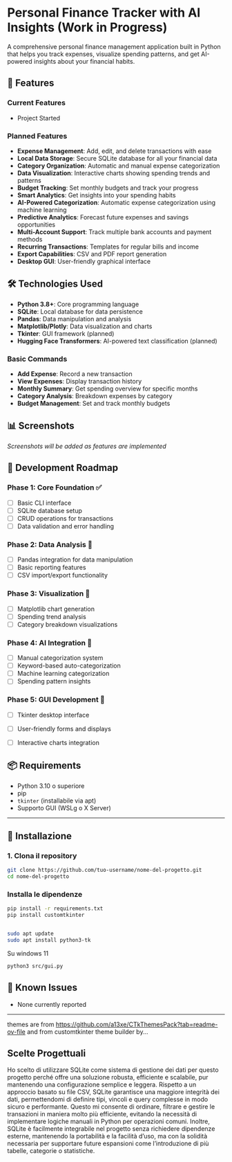 # Personal Finance Tracker with AI Insights (Work in Progress)

A comprehensive personal finance management application built in Python that helps you track expenses, visualize spending patterns, and get AI-powered insights about your financial habits.

## 🚀 Features

### Current Features
- Project Started

### Planned Features
- **Expense Management**: Add, edit, and delete transactions with ease
- **Local Data Storage**: Secure SQLite database for all your financial data
- **Category Organization**: Automatic and manual expense categorization
- **Data Visualization**: Interactive charts showing spending trends and patterns
- **Budget Tracking**: Set monthly budgets and track your progress
- **Smart Analytics**: Get insights into your spending habits
- **AI-Powered Categorization**: Automatic expense categorization using machine learning
- **Predictive Analytics**: Forecast future expenses and savings opportunities
- **Multi-Account Support**: Track multiple bank accounts and payment methods
- **Recurring Transactions**: Templates for regular bills and income
- **Export Capabilities**: CSV and PDF report generation
- **Desktop GUI**: User-friendly graphical interface

## 🛠️ Technologies Used

- **Python 3.8+**: Core programming language
- **SQLite**: Local database for data persistence
- **Pandas**: Data manipulation and analysis
- **Matplotlib/Plotly**: Data visualization and charts
- **Tkinter**: GUI framework (planned)
- **Hugging Face Transformers**: AI-powered text classification (planned)



### Basic Commands
- **Add Expense**: Record a new transaction
- **View Expenses**: Display transaction history
- **Monthly Summary**: Get spending overview for specific months
- **Category Analysis**: Breakdown expenses by category
- **Budget Management**: Set and track monthly budgets

## 📊 Screenshots

*Screenshots will be added as features are implemented*


## 📝 Development Roadmap

### Phase 1: Core Foundation ✅
- [ ] Basic CLI interface
- [ ] SQLite database setup
- [ ] CRUD operations for transactions
- [ ] Data validation and error handling

### Phase 2: Data Analysis 🚧
- [ ] Pandas integration for data manipulation
- [ ] Basic reporting features
- [ ] CSV import/export functionality

### Phase 3: Visualization 📅
- [ ] Matplotlib chart generation
- [ ] Spending trend analysis
- [ ] Category breakdown visualizations

### Phase 4: AI Integration 📅
- [ ] Manual categorization system
- [ ] Keyword-based auto-categorization
- [ ] Machine learning categorization
- [ ] Spending pattern insights

### Phase 5: GUI Development 📅
- [ ] Tkinter desktop interface
- [ ] User-friendly forms and displays
- [ ] Interactive charts integration



## 📦 Requirements

- Python 3.10 o superiore
- pip
- `tkinter` (installabile via apt)
- Supporto GUI (WSLg o X Server)

---

## 🚀 Installazione

### 1. Clona il repository

```bash
git clone https://github.com/tuo-username/nome-del-progetto.git
cd nome-del-progetto
```
### Installa le dipendenze
```bash
pip install -r requirements.txt
pip install customtkinter


sudo apt update
sudo apt install python3-tk
```

Su windows 11

```bash
python3 src/gui.py
```


## 🐛 Known Issues

- None currently reported

---

themes are from https://github.com/a13xe/CTkThemesPack?tab=readme-ov-file
and from customtkinter theme builder by...


## Scelte Progettuali

Ho scelto di utilizzare SQLite come sistema di gestione dei dati per questo progetto perché offre una soluzione robusta, efficiente e scalabile, pur mantenendo una configurazione semplice e leggera. Rispetto a un approccio basato su file CSV, SQLite garantisce una maggiore integrità dei dati, permettendomi di definire tipi, vincoli e query complesse in modo sicuro e performante. Questo mi consente di ordinare, filtrare e gestire le transazioni in maniera molto più efficiente, evitando la necessità di implementare logiche manuali in Python per operazioni comuni. Inoltre, SQLite è facilmente integrabile nel progetto senza richiedere dipendenze esterne, mantenendo la portabilità e la facilità d’uso, ma con la solidità necessaria per supportare future espansioni come l’introduzione di più tabelle, categorie o statistiche.